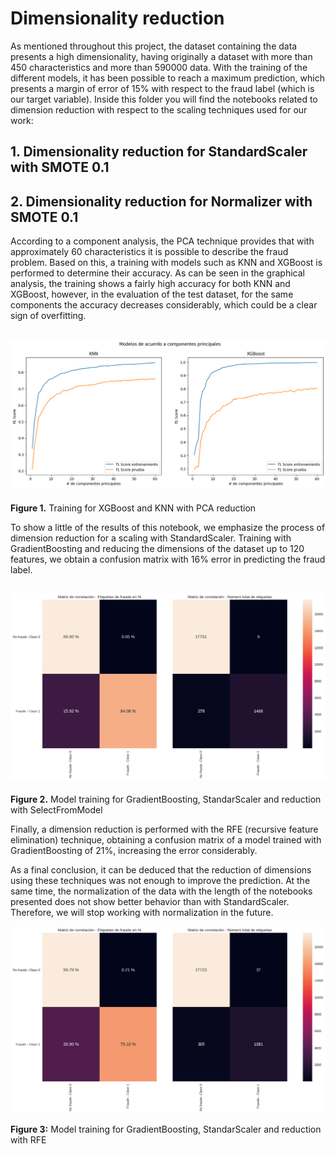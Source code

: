 # Dimensionality reduction 

As mentioned throughout this project, the dataset containing the data presents a high dimensionality, having originally a dataset with more than 450 characteristics and more than 590000 data. With the training of the different models, it has been possible to reach a maximum prediction, which presents a margin of error of 15% with respect to the fraud label (which is our target variable). Inside this folder you will find the notebooks related to dimension reduction with respect to the scaling techniques used for our work:

## 1. Dimensionality reduction for StandardScaler with SMOTE 0.1

## 2. Dimensionality reduction for Normalizer with SMOTE 0.1

According to a component analysis, the PCA technique provides that with approximately 60 characteristics it is possible to describe the fraud problem. Based on this, a training with models such as KNN and XGBoost is performed to determine their accuracy. As can be seen in the graphical analysis, the training shows a fairly high accuracy for both KNN and XGBoost, however, in the evaluation of the test dataset, for the same components the accuracy decreases considerably, which could be a clear sign of overfitting.

![GradientBoosting training for StandardScaler with SMOTE 0.1](https://github.com/fblaura/FraudD/blob/main/5_Dimensionality_reduction/images/knn_ss_01.png)
---
**Figure 1.** Training for XGBoost and KNN with PCA reduction

To show a little of the results of this notebook, we emphasize the process of dimension reduction for a scaling with StandardScaler. Training with GradientBoosting and reducing the dimensions of the dataset up to 120 features, we obtain a confusion matrix with 16% error in predicting the fraud label.

![XGBoost training for StandardScaler with SMOTE 0.1](https://github.com/fblaura/FraudD/blob/main/5_Dimensionality_reduction/images/gbm_selectfrom_ss01.png)
---
**Figure 2.** Model training for GradientBoosting, StandarScaler and reduction with SelectFromModel

Finally, a dimension reduction is performed with the RFE (recursive feature elimination) technique, obtaining a confusion matrix of a model trained with GradientBoosting of 21%, increasing the error considerably.  

As a final conclusion, it can be deduced that the reduction of dimensions using these techniques was not enough to improve the prediction. At the same time, the normalization of the data with the length of the notebooks presented does not show better behavior than with StandardScaler. Therefore, we will stop working with normalization in the future.  


![XGBoost training for Normalizer with SMOTE 0.1](https://github.com/fblaura/FraudD/blob/main/5_Dimensionality_reduction/images/gbm_rfe_ss01.png)

**Figure 3:** Model training for GradientBoosting, StandarScaler and reduction with RFE
